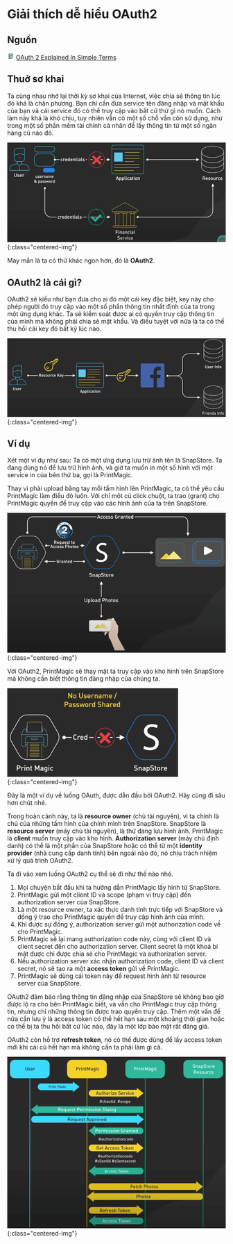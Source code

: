 # Giải thích dễ hiểu OAuth2

## Nguồn

<img src="../../assets/images/bytebytego.png" width="16" height="16"/> [OAuth 2 Explained In Simple Terms](https://www.youtube.com/watch?v=ZV5yTm4pT8g)

## Thuở sơ khai

Ta cùng nhau nhớ lại thời kỳ sơ khai của Internet, việc chia sẻ thông tin lúc đó khá là chân phương. Bạn chỉ cần đưa service tên đăng nhập và mật khẩu của bạn và cái service đó có thể truy cập vào bất cứ thứ gì nó muốn. Cách làm này khá là khó chịu, tuy nhiên vẫn có một số chỗ vẫn còn sử dụng, như trong một số phần mềm tài chính cá nhân để lấy thông tin từ một số ngân hàng cũ nào đó.

![](../assets/ByteByteGo/oauth2_explained/figure1.png){:class="centered-img"}

May mắn là ta có thứ khác ngon hơn, đó là **OAuth2**.

## OAuth2 là cái gì?

OAuth2 sẽ kiểu như bạn đưa cho ai đó một cái key đặc biệt, key này cho phép người đó truy cập vào một số phần thông tin nhất định của ta trong một ứng dụng khác. Ta sẽ kiểm soát được ai có quyền truy cập thông tin của mình mà không phải chia sẻ mật khẩu. Và điều tuyệt vời nữa là ta có thể thu hồi cái key đó bất kỳ lúc nào.

![](../assets/ByteByteGo/oauth2_explained/figure2.png){:class="centered-img"}

## Ví dụ

Xét một ví dụ như sau: Ta có một ứng dụng lưu trữ ảnh tên là SnapStore. Ta đang dùng nó để lưu trữ hình ảnh, và giờ ta muốn in một số hình với một service in của bên thứ ba, gọi là PrintMagic.

Thay vì phải upload bằng tay mỗi tấm hình lên PrintMagic, ta có thể yêu cầu PrintMagic làm điều đó luôn. Với chỉ một cú click chuột, ta trao (grant) cho PrintMagic quyền để truy cập vào các hình ảnh của ta trên SnapStore.

![](../assets/ByteByteGo/oauth2_explained/figure3.png){:class="centered-img"}

Với OAuth2, PrintMagic sẽ thay mặt ta truy cập vào kho hình trên SnapStore mà không cần biết thông tin đăng nhập của chúng ta.

![](../assets/ByteByteGo/oauth2_explained/figure4.png){:class="centered-img"}

Đây là một ví dụ về luồng OAuth, được dẫn đầu bởi OAuth2. Hãy cùng đi sâu hơn chút nhé.

Trong hoàn cảnh này, ta là **resource owner** (chủ tài nguyên), vì ta chính là chủ của những tấm hình của chính mình trên SnapStore. SnapStore là **resource server** (máy chủ tài nguyên), là thứ đang lưu hình ảnh. PrintMagic là **client** muốn truy cập vào kho hình. **Authorization server** (máy chủ định danh) có thể là một phần của SnapStore hoặc có thể từ một **identity provider** (nhà cung cấp danh tính) bên ngoài nào đó, nó chịu trách nhiệm xử lý quá trình OAuth2.

Ta đi vào xem luồng OAuth2 cụ thể sẽ đi như thế nào nhé.

1. Mọi chuyện bắt đầu khi ta hướng dẫn PrintMagic lấy hình từ SnapStore.
2. PrintMagic gửi một client ID và scope (phạm vi truy cập) đến authorization server của SnapStore. 
3. Là một resource owner, ta xác thực danh tính trực tiếp với SnapStore và đồng ý trao cho PrintMagic quyền để truy cập hình ảnh của mình. 
4. Khi được sự đồng ý, authorization server gửi một authorization code về cho PrintMagic. 
5. PrintMagic sẽ lại mang authorization code này, cùng với client ID và client secret đến cho authorization server. Client secret là một khoá bí mật được chỉ được chia sẻ cho PrintMagic và authorization server. 
6. Nếu authorization server xác nhận authorization code, client ID và client secret, nó sẽ tạo ra một **access token** gửi về PrintMagic. 
7. PrintMagic sẽ dùng cái token này để request hình ảnh từ resource server của SnapStore.

OAuth2 đảm bảo rằng thông tin đăng nhập của SnapStore sẽ không bao giờ được lộ ra cho bên PrintMagic biết, và vẫn cho PrintMagic truy cập thông tin, nhưng chỉ những thông tin được trao quyền truy cập. Thêm một vấn đề nữa cần lưu ý là access token có thể hết hạn sau một khoảng thời gian hoặc có thể bị ta thu hồi bất cứ lúc nào, đây là một lớp bảo mật rất đáng giá.

OAuth2 còn hỗ trợ **refresh token**, nó có thể được dùng để lấy access token mới khi cái cũ hết hạn mà không cần ta phải làm gì cả.

![](../assets/ByteByteGo/oauth2_explained/figure5.png){:class="centered-img"}
